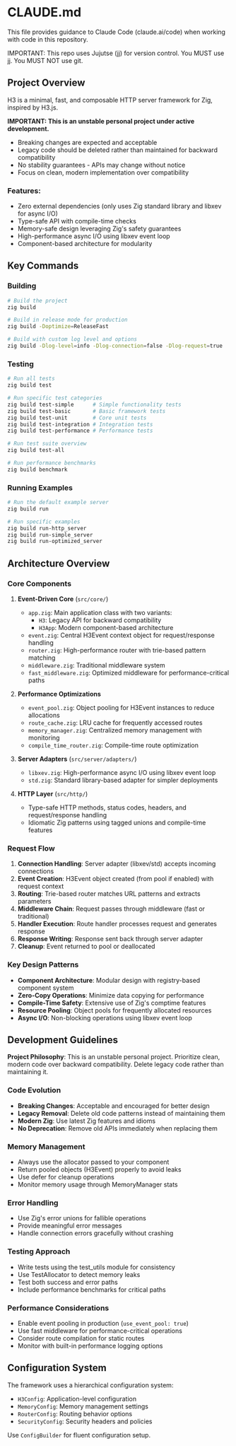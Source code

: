 # CLAUDE.md

This file provides guidance to Claude Code (claude.ai/code) when working with code in this repository.

IMPORTANT: This repo uses Jujutse (jj) for version control. You MUST use jj. You MUST NOT use git.

## Project Overview

H3 is a minimal, fast, and composable HTTP server framework for Zig, inspired by H3.js.

**IMPORTANT: This is an unstable personal project under active development.**
- Breaking changes are expected and acceptable
- Legacy code should be deleted rather than maintained for backward compatibility
- No stability guarantees - APIs may change without notice
- Focus on clean, modern implementation over compatibility

### Features:
- Zero external dependencies (only uses Zig standard library and libxev for async I/O)
- Type-safe API with compile-time checks
- Memory-safe design leveraging Zig's safety guarantees
- High-performance async I/O using libxev event loop
- Component-based architecture for modularity

## Key Commands

### Building
```bash
# Build the project
zig build

# Build in release mode for production
zig build -Doptimize=ReleaseFast

# Build with custom log level and options
zig build -Dlog-level=info -Dlog-connection=false -Dlog-request=true
```

### Testing
```bash
# Run all tests
zig build test

# Run specific test categories
zig build test-simple      # Simple functionality tests
zig build test-basic       # Basic framework tests
zig build test-unit        # Core unit tests
zig build test-integration # Integration tests
zig build test-performance # Performance tests

# Run test suite overview
zig build test-all

# Run performance benchmarks
zig build benchmark
```

### Running Examples
```bash
# Run the default example server
zig build run

# Run specific examples
zig build run-http_server
zig build run-simple_server
zig build run-optimized_server
```

## Architecture Overview

### Core Components

1. **Event-Driven Core** (`src/core/`)
   - `app.zig`: Main application class with two variants:
     - `H3`: Legacy API for backward compatibility
     - `H3App`: Modern component-based architecture
   - `event.zig`: Central H3Event context object for request/response handling
   - `router.zig`: High-performance router with trie-based pattern matching
   - `middleware.zig`: Traditional middleware system
   - `fast_middleware.zig`: Optimized middleware for performance-critical paths

2. **Performance Optimizations**
   - `event_pool.zig`: Object pooling for H3Event instances to reduce allocations
   - `route_cache.zig`: LRU cache for frequently accessed routes
   - `memory_manager.zig`: Centralized memory management with monitoring
   - `compile_time_router.zig`: Compile-time route optimization

3. **Server Adapters** (`src/server/adapters/`)
   - `libxev.zig`: High-performance async I/O using libxev event loop
   - `std.zig`: Standard library-based adapter for simpler deployments

4. **HTTP Layer** (`src/http/`)
   - Type-safe HTTP methods, status codes, headers, and request/response handling
   - Idiomatic Zig patterns using tagged unions and compile-time features

### Request Flow

1. **Connection Handling**: Server adapter (libxev/std) accepts incoming connections
2. **Event Creation**: H3Event object created (from pool if enabled) with request context
3. **Routing**: Trie-based router matches URL patterns and extracts parameters
4. **Middleware Chain**: Request passes through middleware (fast or traditional)
5. **Handler Execution**: Route handler processes request and generates response
6. **Response Writing**: Response sent back through server adapter
7. **Cleanup**: Event returned to pool or deallocated

### Key Design Patterns

- **Component Architecture**: Modular design with registry-based component system
- **Zero-Copy Operations**: Minimize data copying for performance
- **Compile-Time Safety**: Extensive use of Zig's comptime features
- **Resource Pooling**: Object pools for frequently allocated resources
- **Async I/O**: Non-blocking operations using libxev event loop

## Development Guidelines

**Project Philosophy**: This is an unstable personal project. Prioritize clean, modern code over backward compatibility. Delete legacy code rather than maintaining it.

### Code Evolution
- **Breaking Changes**: Acceptable and encouraged for better design
- **Legacy Removal**: Delete old code patterns instead of maintaining them
- **Modern Zig**: Use latest Zig features and idioms
- **No Deprecation**: Remove old APIs immediately when replacing them

### Memory Management
- Always use the allocator passed to your component
- Return pooled objects (H3Event) properly to avoid leaks
- Use defer for cleanup operations
- Monitor memory usage through MemoryManager stats

### Error Handling
- Use Zig's error unions for fallible operations
- Provide meaningful error messages
- Handle connection errors gracefully without crashing

### Testing Approach
- Write tests using the test_utils module for consistency
- Use TestAllocator to detect memory leaks
- Test both success and error paths
- Include performance benchmarks for critical paths

### Performance Considerations
- Enable event pooling in production (`use_event_pool: true`)
- Use fast middleware for performance-critical operations
- Consider route compilation for static routes
- Monitor with built-in performance logging options

## Configuration System

The framework uses a hierarchical configuration system:
- `H3Config`: Application-level configuration
- `MemoryConfig`: Memory management settings
- `RouterConfig`: Routing behavior options
- `SecurityConfig`: Security headers and policies

Use `ConfigBuilder` for fluent configuration setup.
